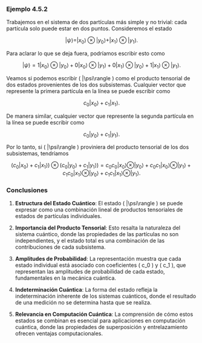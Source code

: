 ### Ejemplo 4.5.2

Trabajemos en el sistema de dos partículas más simple y no trivial: cada partícula solo puede estar en dos puntos. Consideremos el estado

$$|\psi\rangle = |x_0\rangle \otimes |y_0\rangle + |x_1\rangle \otimes |y_1\rangle. \tag{4.103} $$

Para aclarar lo que se deja fuera, podríamos escribir esto como

$$
|\psi\rangle = 1|x_0\rangle \otimes |y_0\rangle + 0|x_0\rangle \otimes |y_1\rangle + 0|x_1\rangle \otimes |y_0\rangle + 1|x_1\rangle \otimes |y_1\rangle. \tag{4.104}
$$

Veamos si podemos escribir \( |\psi\rangle \) como el producto tensorial de dos estados provenientes de los dos subsistemas. Cualquier vector que represente la primera partícula en la línea se puede escribir como

$$
c_0 |x_0\rangle + c_1 |x_1\rangle. \tag{4.105}
$$

De manera similar, cualquier vector que represente la segunda partícula en la línea se puede escribir como

$$
c_0 |y_0\rangle + c_1 |y_1\rangle. \tag{4.106}
$$

Por lo tanto, si \( |\psi\rangle \) proviniera del producto tensorial de los dos subsistemas, tendríamos

$$
(c_0 |x_0\rangle + c_1 |x_1\rangle) \otimes (c_0 |y_0\rangle + c_1 |y_1\rangle) = c_0 c_0 |x_0\rangle \otimes |y_0\rangle + c_0 c_1 |x_0\rangle \otimes |y_1\rangle + c_1 c_0 |x_1\rangle \otimes |y_0\rangle + c_1 c_1 |x_1\rangle \otimes |y_1\rangle.
$$

### Conclusiones

1. **Estructura del Estado Cuántico**: El estado \( |\psi\rangle \) se puede expresar como una combinación lineal de productos tensoriales de estados de partículas individuales.

2. **Importancia del Producto Tensorial**: Esto resalta la naturaleza del sistema cuántico, donde las propiedades de las partículas no son independientes, y el estado total es una combinación de las contribuciones de cada subsistema.

3. **Amplitudes de Probabilidad**: La representación muestra que cada estado individual está asociado con coeficientes \( c_0 \) y \( c_1 \), que representan las amplitudes de probabilidad de cada estado, fundamentales en la mecánica cuántica.

4. **Indeterminación Cuántica**: La forma del estado refleja la indeterminación inherente de los sistemas cuánticos, donde el resultado de una medición no se determina hasta que se realiza.

5. **Relevancia en Computación Cuántica**: La comprensión de cómo estos estados se combinan es esencial para aplicaciones en computación cuántica, donde las propiedades de superposición y entrelazamiento ofrecen ventajas computacionales.
